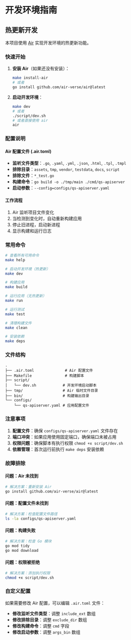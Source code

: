 # 开发环境指南

## 热更新开发

本项目使用 [Air](https://github.com/air-verse/air) 实现开发环境的热更新功能。

### 快速开始

1. **安装 Air**（如果还没有安装）：
   ```bash
   make install-air
   # 或者
   go install github.com/air-verse/air@latest
   ```

2. **启动开发环境**：
   ```bash
   make dev
   # 或者
   ./script/dev.sh
   # 或者直接使用 air
   air
   ```

### 配置说明

#### Air 配置文件 (.air.toml)

- **监听文件类型**：`.go`, `.yaml`, `.yml`, `.json`, `.html`, `.tpl`, `.tmpl`
- **排除目录**：`assets`, `tmp`, `vendor`, `testdata`, `docs`, `script`
- **排除文件**：`*_test.go`
- **构建命令**：`go build -o ./tmp/main ./cmd/qs-apiserver`
- **启动参数**：`--config=configs/qs-apiserver.yaml`

#### 工作流程

1. Air 监听项目文件变化
2. 当检测到变化时，自动重新构建应用
3. 停止旧进程，启动新进程
4. 显示构建和运行日志

### 常用命令

```bash
# 查看所有可用命令
make help

# 启动开发环境（热更新）
make dev

# 构建应用
make build

# 运行应用（无热更新）
make run

# 运行测试
make test

# 清理构建文件
make clean

# 安装依赖
make deps
```

### 文件结构

```
.
├── .air.toml              # Air 配置文件
├── Makefile               # 构建脚本
├── script/
│   └── dev.sh            # 开发环境启动脚本
├── tmp/                  # Air 临时文件目录
├── bin/                  # 构建输出目录
└── configs/
    └── qs-apiserver.yaml # 应用配置文件
```

### 注意事项

1. **配置文件**：确保 `configs/qs-apiserver.yaml` 文件存在
2. **端口冲突**：如果应用使用固定端口，确保端口未被占用
3. **权限问题**：确保脚本有执行权限 `chmod +x script/dev.sh`
4. **依赖管理**：首次运行前执行 `make deps` 安装依赖

### 故障排除

#### 问题：Air 未找到
```bash
# 解决方案：重新安装 Air
go install github.com/air-verse/air@latest
```

#### 问题：配置文件未找到
```bash
# 解决方案：检查配置文件路径
ls -la configs/qs-apiserver.yaml
```

#### 问题：构建失败
```bash
# 解决方案：检查 Go 模块
go mod tidy
go mod download
```

#### 问题：权限被拒绝
```bash
# 解决方案：添加执行权限
chmod +x script/dev.sh
```

### 自定义配置

如果需要修改 Air 配置，可以编辑 `.air.toml` 文件：

- **修改监听文件类型**：调整 `include_ext` 数组
- **修改排除目录**：调整 `exclude_dir` 数组
- **修改构建命令**：调整 `cmd` 字段
- **修改启动参数**：调整 `args_bin` 数组 